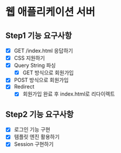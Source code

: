 # 웹 애플리케이션 서버

## Step1 기능 요구사항

- [x] GET /index.html 응답하기
- [x] CSS 지원하기
- [x] Query String 파싱
    - [x] GET 방식으로 회원가입
- [x] POST 방식으로 회원가입
- [x] Redirect
    - [x] 회원가입 완료 후 index.html로 리다이렉트

## Step2 기능 요구사항

- [x] 로그인 기능 구현
- [x] 템플릿 엔진 활용하기
- [x] Session 구현하기
